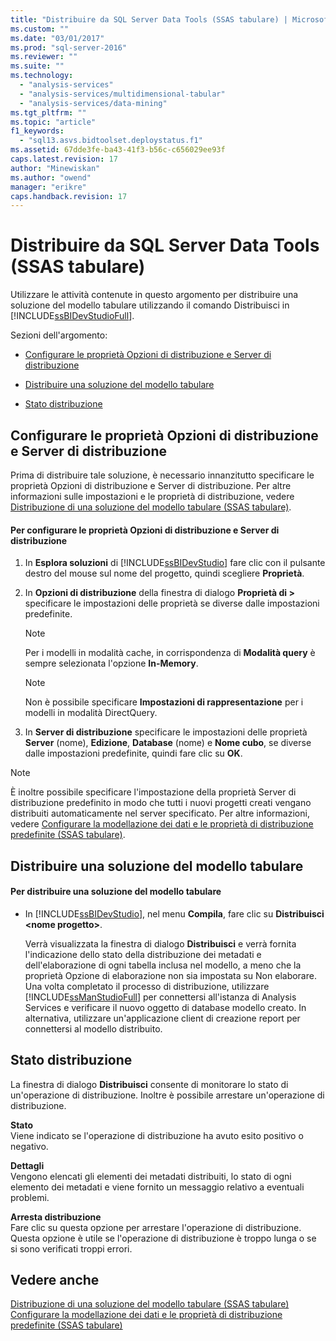 ```yaml
---
title: "Distribuire da SQL Server Data Tools (SSAS tabulare) | Microsoft Docs"
ms.custom: ""
ms.date: "03/01/2017"
ms.prod: "sql-server-2016"
ms.reviewer: ""
ms.suite: ""
ms.technology: 
  - "analysis-services"
  - "analysis-services/multidimensional-tabular"
  - "analysis-services/data-mining"
ms.tgt_pltfrm: ""
ms.topic: "article"
f1_keywords: 
  - "sql13.asvs.bidtoolset.deploystatus.f1"
ms.assetid: 67dde3fe-ba43-41f3-b56c-c656029ee93f
caps.latest.revision: 17
author: "Minewiskan"
ms.author: "owend"
manager: "erikre"
caps.handback.revision: 17
---
```

# Distribuire da SQL Server Data Tools (SSAS tabulare)
  Utilizzare le attività contenute in questo argomento per distribuire una soluzione del modello tabulare utilizzando il comando Distribuisci in [!INCLUDE[ssBIDevStudioFull](../../includes/ssbidevstudiofull-md.md)].  
  
 Sezioni dell'argomento:  
  
-   [Configurare le proprietà Opzioni di distribuzione e Server di distribuzione](#bkmk_deploy)  
  
-   [Distribuire una soluzione del modello tabulare](#bkmk_deploy_proc)  
  
-   [Stato distribuzione](#bkmk_deploy_status)  
  
##  <a name="bkmk_deploy"></a> Configurare le proprietà Opzioni di distribuzione e Server di distribuzione  
 Prima di distribuire tale soluzione, è necessario innanzitutto specificare le proprietà Opzioni di distribuzione e Server di distribuzione. Per altre informazioni sulle impostazioni e le proprietà di distribuzione, vedere [Distribuzione di una soluzione del modello tabulare &#40;SSAS tabulare&#41;](../../analysis-services/tabular-models/tabular-model-solution-deployment-ssas-tabular.md).  
  
#### Per configurare le proprietà Opzioni di distribuzione e Server di distribuzione  
  
1.  In **Esplora soluzioni** di [!INCLUDE[ssBIDevStudio](../../includes/ssbidevstudio-md.md)] fare clic con il pulsante destro del mouse sul nome del progetto, quindi scegliere **Proprietà**.  
  
2.  In **Opzioni di distribuzione** della finestra di dialogo **Proprietà di \><nome progetto>** specificare le impostazioni delle proprietà se diverse dalle impostazioni predefinite.  
  
    > [!NOTE]  
    >  Per i modelli in modalità cache, in corrispondenza di **Modalità query** è sempre selezionata l'opzione **In-Memory**.  
  
    > [!NOTE]  
    >  Non è possibile specificare **Impostazioni di rappresentazione** per i modelli in modalità DirectQuery.  
  
3.  In **Server di distribuzione** specificare le impostazioni delle proprietà **Server** (nome), **Edizione**, **Database** (nome) e **Nome cubo**, se diverse dalle impostazioni predefinite, quindi fare clic su **OK**.  
  
> [!NOTE]  
>  È inoltre possibile specificare l'impostazione della proprietà Server di distribuzione predefinito in modo che tutti i nuovi progetti creati vengano distribuiti automaticamente nel server specificato. Per altre informazioni, vedere [Configurare la modellazione dei dati e le proprietà di distribuzione predefinite &#40;SSAS tabulare&#41;](../../analysis-services/tabular-models/configure-default-data-modeling-and-deployment-properties-ssas-tabular.md).  
  
##  <a name="bkmk_deploy_proc"></a> Distribuire una soluzione del modello tabulare  
  
#### Per distribuire una soluzione del modello tabulare  
  
-   In [!INCLUDE[ssBIDevStudio](../../includes/ssbidevstudio-md.md)], nel menu **Compila**, fare clic su **Distribuisci \<nome progetto>**.  
  
     Verrà visualizzata la finestra di dialogo **Distribuisci** e verrà fornita l'indicazione dello stato della distribuzione dei metadati e dell'elaborazione di ogni tabella inclusa nel modello, a meno che la proprietà Opzione di elaborazione non sia impostata su Non elaborare. Una volta completato il processo di distribuzione, utilizzare [!INCLUDE[ssManStudioFull](../../includes/ssmanstudiofull-md.md)] per connettersi all'istanza di Analysis Services e verificare il nuovo oggetto di database modello creato. In alternativa, utilizzare un'applicazione client di creazione report per connettersi al modello distribuito.  
  
##  <a name="bkmk_deploy_status"></a> Stato distribuzione  
 La finestra di dialogo **Distribuisci** consente di monitorare lo stato di un'operazione di distribuzione. Inoltre è possibile arrestare un'operazione di distribuzione.  
  
 **Stato**  
 Viene indicato se l'operazione di distribuzione ha avuto esito positivo o negativo.  
  
 **Dettagli**  
 Vengono elencati gli elementi dei metadati distribuiti, lo stato di ogni elemento dei metadati e viene fornito un messaggio relativo a eventuali problemi.  
  
 **Arresta distribuzione**  
 Fare clic su questa opzione per arrestare l'operazione di distribuzione. Questa opzione è utile se l'operazione di distribuzione è troppo lunga o se si sono verificati troppi errori.  
  
## Vedere anche  
 [Distribuzione di una soluzione del modello tabulare &#40;SSAS tabulare&#41;](../../analysis-services/tabular-models/tabular-model-solution-deployment-ssas-tabular.md)   
 [Configurare la modellazione dei dati e le proprietà di distribuzione predefinite &#40;SSAS tabulare&#41;](../../analysis-services/tabular-models/configure-default-data-modeling-and-deployment-properties-ssas-tabular.md)  
  
  